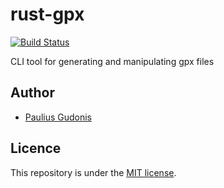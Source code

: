 # rust-gpx
[![Build Status](https://travis-ci.com/nakkht/rust-gpx.svg?branch=develop)](https://travis-ci.com/nakkht/rust-gpx)

CLI tool for generating and manipulating gpx files

## Author
* [Paulius Gudonis](https://pgu.dev)

## Licence
This repository is under the [MIT license](https://github.com/nakkht/rust-gpx/blob/master/LICENSE).

